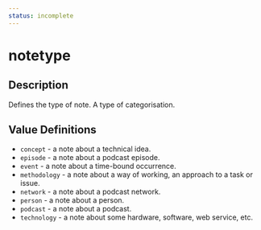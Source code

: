 ```yaml
---
status: incomplete
---
```

# notetype
## Description
Defines the type of note. A type of categorisation.

## Value Definitions
- `concept` - a note about a technical idea.
- `episode` - a note about a podcast episode.
- `event` - a note about a time-bound occurrence.
- `methodology` - a note about a way of working, an approach to a task or issue.
- `network` - a note about a podcast network.
- `person` - a note about a person.
- `podcast` - a note about a podcast.
- `technology` - a note about some hardware, software, web service, etc.